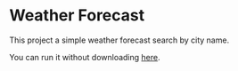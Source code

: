 # Weather Forecast

This project a simple weather forecast search by city name.

You can run it without downloading [here](https://stackblitz.com/github/paulociva/Weather-Forecast).
